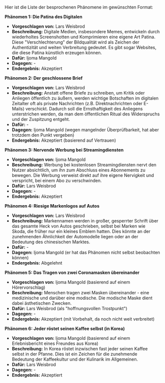 Hier ist die Liste der besprochenen Phänomene im gewünschten Format:

**Phänomen 1: Die Patina des Digitalen**
* **Vorgeschlagen von:** Lars Weisbrod
* **Beschreibung:**  Digitale Medien, insbesondere Memes, entwickeln durch wiederholtes Screenshotten und Komprimieren eine eigene Art Patina. Diese "Verschlechterung" der Bildqualität wird als Zeichen der Authentizität und weiten Verbreitung gedeutet. Es gibt sogar Websites, die diese Patina künstlich erzeugen können.
* **Dafür:** Ijoma Mangold
* **Dagegen:** -
* **Endergebnis:** Akzeptiert


**Phänomen 2: Der geschlossene Brief**
* **Vorgeschlagen von:** Lars Weisbrod
* **Beschreibung:**  Anstatt offene Briefe zu schreiben, um Kritik oder Anliegen öffentlich zu äußern, werden wichtige Botschaften im digitalen Zeitalter oft als private Nachrichten (z.B. Direktnachrichten oder E-Mails) verschickt.  Dadurch soll die Ernsthaftigkeit des Anliegens unterstrichen werden, da man dem öffentlichen Ritual des Widerspruchs und der Zuspitzung entgeht.
* **Dafür:** -
* **Dagegen:** Ijoma Mangold (wegen mangelnder Überprüfbarkeit, hat aber trotzdem den Punkt vergeben)
* **Endergebnis:** Akzeptiert (basierend auf Vertrauen)


**Phänomen 3:  Nervende Werbung bei Streamingdiensten**
* **Vorgeschlagen von:** Ijoma Mangold
* **Beschreibung:** Werbung bei kostenlosen Streamingdiensten nervt den Nutzer absichtlich, um ihn zum Abschluss eines Abonnements zu bewegen.  Die Werbung verweist direkt auf ihre eigene Nervigkeit und verspricht, bei einem Abo zu verschwinden.
* **Dafür:** Lars Weisbrod
* **Dagegen:** -
* **Endergebnis:** Akzeptiert


**Phänomen 4:  Riesige Markenlogos auf Autos**
* **Vorgeschlagen von:** Lars Weisbrod
* **Beschreibung:**  Markennamen werden in großer, gesperrter Schrift über das gesamte Heck von Autos geschrieben, selbst bei Marken wie Skoda, die früher nur ein kleines Emblem hatten. Dies könnte an der zunehmenden Ähnlichkeit der Automodelle liegen oder an der Bedeutung des chinesischen Marktes.
* **Dafür:** -
* **Dagegen:** Ijoma Mangold (er hat das Phänomen nicht selbst beobachten können)
* **Endergebnis:** Abgelehnt


**Phänomen 5:  Das Tragen von zwei Coronamasken übereinander**
* **Vorgeschlagen von:** Ijoma Mangold (basierend auf einem Hörervorschlag)
* **Beschreibung:**  Menschen tragen zwei Masken übereinander - eine medizinische und darüber eine modische. Die modische Maske dient dabei ästhetischen Zwecken.
* **Dafür:** Lars Weisbrod (als "hoffnungsvollen Trostpunkt")
* **Dagegen:** -
* **Endergebnis:** Akzeptiert (mit Vorbehalt, da noch nicht weit verbreitet)


**Phänomen 6:  Jeder röstet seinen Kaffee selbst (in Korea)**
* **Vorgeschlagen von:** Ijoma Mangold (basierend auf einem Erlebnisbericht eines Freundes aus Korea)
* **Beschreibung:** In Korea röstet inzwischen fast jeder seinen Kaffee selbst in der Pfanne.  Dies ist ein Zeichen für die zunehmende Bedeutung der Kaffeekultur und der Kulinarik im Allgemeinen.
* **Dafür:** Lars Weisbrod
* **Dagegen:** -
* **Endergebnis:** Akzeptiert
